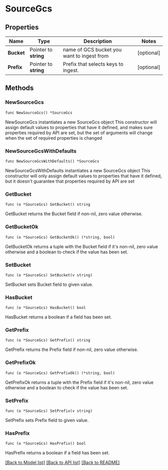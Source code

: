 # SourceGcs

## Properties

Name | Type | Description | Notes
------------ | ------------- | ------------- | -------------
**Bucket** | Pointer to **string** | name of GCS bucket you want to ingest from | [optional] 
**Prefix** | Pointer to **string** | Prefix that selects keys to ingest. | [optional] 

## Methods

### NewSourceGcs

`func NewSourceGcs() *SourceGcs`

NewSourceGcs instantiates a new SourceGcs object
This constructor will assign default values to properties that have it defined,
and makes sure properties required by API are set, but the set of arguments
will change when the set of required properties is changed

### NewSourceGcsWithDefaults

`func NewSourceGcsWithDefaults() *SourceGcs`

NewSourceGcsWithDefaults instantiates a new SourceGcs object
This constructor will only assign default values to properties that have it defined,
but it doesn't guarantee that properties required by API are set

### GetBucket

`func (o *SourceGcs) GetBucket() string`

GetBucket returns the Bucket field if non-nil, zero value otherwise.

### GetBucketOk

`func (o *SourceGcs) GetBucketOk() (*string, bool)`

GetBucketOk returns a tuple with the Bucket field if it's non-nil, zero value otherwise
and a boolean to check if the value has been set.

### SetBucket

`func (o *SourceGcs) SetBucket(v string)`

SetBucket sets Bucket field to given value.

### HasBucket

`func (o *SourceGcs) HasBucket() bool`

HasBucket returns a boolean if a field has been set.

### GetPrefix

`func (o *SourceGcs) GetPrefix() string`

GetPrefix returns the Prefix field if non-nil, zero value otherwise.

### GetPrefixOk

`func (o *SourceGcs) GetPrefixOk() (*string, bool)`

GetPrefixOk returns a tuple with the Prefix field if it's non-nil, zero value otherwise
and a boolean to check if the value has been set.

### SetPrefix

`func (o *SourceGcs) SetPrefix(v string)`

SetPrefix sets Prefix field to given value.

### HasPrefix

`func (o *SourceGcs) HasPrefix() bool`

HasPrefix returns a boolean if a field has been set.


[[Back to Model list]](../README.md#documentation-for-models) [[Back to API list]](../README.md#documentation-for-api-endpoints) [[Back to README]](../README.md)


